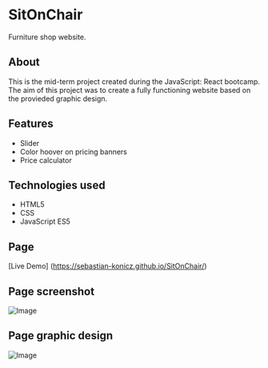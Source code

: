 # SitOnChair
Furniture shop website.

## About
This is the mid-term project created during the JavaScript: React bootcamp. 
The aim of this project was to create a fully functioning website based on the provieded graphic design.

## Features
* Slider
* Color hoover on pricing banners
* Price calculator

## Technologies used
* HTML5
* CSS
* JavaScript ES5

## Page
[Live Demo] (https://sebastian-konicz.github.io/SitOnChair/)

## Page screenshot
![Image](https://github.com/sebastian-konicz/SitOnChair/blob/master/assests/sitOnChair.png)

## Page graphic design
![Image](https://github.com/sebastian-konicz/SitOnChair/blob/master/assests/warsztat1.png)
